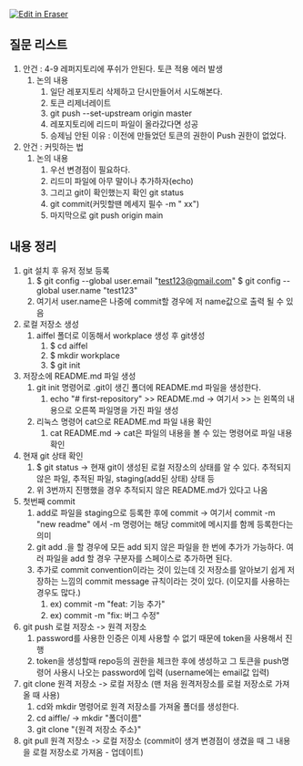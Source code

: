 <p><a target="_blank" href="https://app.eraser.io/workspace/lRvcWBBTswxFsM4rr7uC" id="edit-in-eraser-github-link"><img alt="Edit in Eraser" src="https://firebasestorage.googleapis.com/v0/b/second-petal-295822.appspot.com/o/images%2Fgithub%2FOpen%20in%20Eraser.svg?alt=media&amp;token=968381c8-a7e7-472a-8ed6-4a6626da5501"></a></p>



## 질문 리스트
1. 안건 : 4-9 레퍼지토리에 푸쉬가 안된다. 토큰 적용 에러 발생
    1. 논의 내용
        1. 일단 레포지토리 삭제하고 단시만들어서 시도해본다.
        2. 토큰 리제너레이트
        3. git push --set-upstream origin master
        4. 레포지토리에 리드미 파일이 올라갔다면 성공
        5. 승제님 안된 이유 : 이전에 만들었던 토큰의 권한이 Push 권한이 없었다.
2. 안건 : 커밋하는 법
    1. 논의 내용
        1. 우선 변경점이 필요하다. 
        2. 리드미 파일에 아무 말이나 추가하자(echo)
        3. 그리고 git이 확인했는지 확인 git status
        4. git commit(커밋할땐 메세지 필수 -m " xx")
        5. 마지막으로 git push origin main


## 내용 정리
1. git 설치 후 유저 정보 등록
    1. $ git config --global user.email "test123@gmail.com"
$ git config --global user.name "test123"
    2. 여기서 user.name은 나중에 commit할 경우에 저 name값으로 출력 될 수 있음
2. 로컬 저장소 생성
    1. aiffel 폴더로 이동해서 workplace 생성 후 git생성
        1. $ cd aiffel
        2. $ mkdir workplace
        3. $ git init
3. 저장소에 README.md 파일 생성
    1. git init 명령어로 .git이 생긴 폴더에 README.md 파일을 생성한다.
        1. echo "# first-repository" >> README.md -> 여기서 >> 는 왼쪽의 내용으로 오른쪽 파일명을 가진 파일 생성
    2. 리눅스 명령어 cat으로 README.md 파일 내용 확인
        1. cat README.md -> cat은 파일의 내용을 볼 수 있는 명령어로 파일 내용 확인
4. 현재 git 상태 확인
    1. $ git status -> 현재 git이 생성된 로컬 저장소의 상태를 알 수 있다. 추적되지 않은 파일, 추적된 파일,  staging(add된 상태) 상태 등
    2. 위 3번까지 진행했을 경우 추적되지 않은 README.md가 있다고 나옴
5. 첫번째 commit
    1. add로 파일을 staging으로 등록한 후에 commit -> 여기서 commit -m "new readme" 에서 -m 명령어는 해당 commit에 메시지를 함께 등록한다는 의미
    2. git add .을 할 경우에 모든 add 되지 않은 파일을 한 번에 추가가 가능하다. 여러 파일을 add 할 경우 구분자를 스페이스로 추가하면 된다.
    3. 추가로 commit convention이라는 것이 있는데 깃 저장소를 알아보기 쉽게 저장하는 느낌의 commit message 규칙이라는 것이 있다. (이모지를 사용하는 경우도 많다.)
        1. ex) commit -m "feat: 기능 추가"
        2. ex) commit -m "fix: 버그 수정"
6. git push 로컬 저장소 -> 원격 저장소
    1. password를 사용한 인증은 이제 사용할 수 없기 때문에 token을 사용해서 진행
    2. token을 생성할때 repo등의 권한을 체크한 후에 생성하고 그 토큰을 push명령어 사용시 나오는 password에 입력 (username에는 email값 입력)
7. git clone 원격 저장소 -> 로컬 저장소 (맨 처음 원격저장소를 로컬 저장소로 가져올 때 사용)
    1. cd와 mkdir 명령어로 원격 저장소를 가져올 폴더를 생성한다.
    2. cd aiffle/ -> mkdir "폴더이름"
    3. git clone "{원격 저장소 주소}" 
8. git pull 원격 저장소 -> 로컬 저장소 (commit이 생겨 변경점이 생겼을 때 그 내용을 로컬 저장소로 가져옴 - 업데이트)





<!--- Eraser file: https://app.eraser.io/workspace/lRvcWBBTswxFsM4rr7uC --->